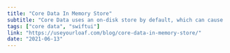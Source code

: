 ```yaml
---
title: "Core Data In Memory Store"
subtitle: "Core Data uses an on-disk store by default, which can cause some unnecessary work when running tests on store-related logic. In this short post, Keith Harrison shows us how using an in-memory is more efficient for testing, while also speeding up SwiftUI previews."
tags: ["core data", "swiftui"]
link: "https://useyourloaf.com/blog/core-data-in-memory-store/"
date: "2021-06-13"
---
```

